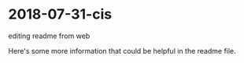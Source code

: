 # 2018-07-31-cis

editing readme from web

Here's some more information that could be helpful in the readme file.
